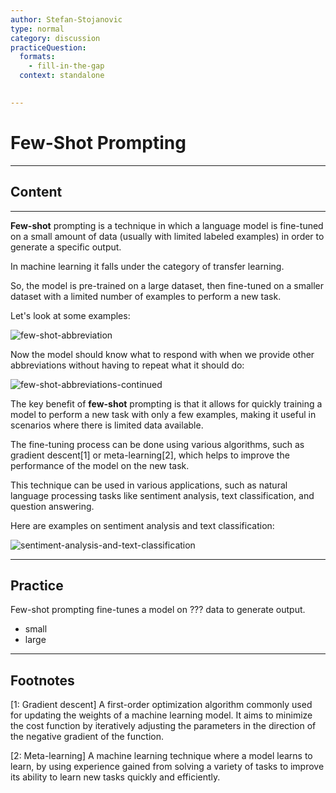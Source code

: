 ```yaml
---
author: Stefan-Stojanovic
type: normal
category: discussion
practiceQuestion:
  formats:
    - fill-in-the-gap
  context: standalone
 

---
```


# Few-Shot Prompting

---

## Content

---

**Few-shot** prompting is a technique in which a language model is fine-tuned on a small amount of data (usually with limited labeled examples) in order to generate a specific output. 

In machine learning it falls under the category of transfer learning.

So, the model is pre-trained on a large dataset, then fine-tuned on a smaller dataset with a limited number of examples to perform a new task.

Let's look at some examples:

![few-shot-abbreviation](https://img.enkipro.com/d97db4d87ecd2e0ee39a338a3b1f0c50.png)

Now the model should know what to respond with when we provide other abbreviations without having to repeat what it should do:

![few-shot-abbreviations-continued](https://img.enkipro.com/105e6c55b99be01339b35612b7611d39.png)

The key benefit of **few-shot** prompting is that it allows for quickly training a model to perform a new task with only a few examples, making it useful in scenarios where there is limited data available.

The fine-tuning process can be done using various algorithms, such as gradient descent[1] or meta-learning[2], which helps to improve the performance of the model on the new task.

This technique can be used in various applications, such as natural language processing tasks like sentiment analysis, text classification, and question answering.

Here are examples on sentiment analysis and text classification:

![sentiment-analysis-and-text-classification](https://img.enkipro.com/2ddb08d1bf5a0b14b886ec20fa245a63.png)


---
## Practice

Few-shot prompting fine-tunes a model on ??? data to generate output.

- small
- large

---
## Footnotes

[1: Gradient descent]
A first-order optimization algorithm commonly used for updating the weights of a machine learning model. It aims to minimize the cost function by iteratively adjusting the parameters in the direction of the negative gradient of the function.

[2: Meta-learning]
A machine learning technique where a model learns to learn, by using experience gained from solving a variety of tasks to improve its ability to learn new tasks quickly and efficiently.